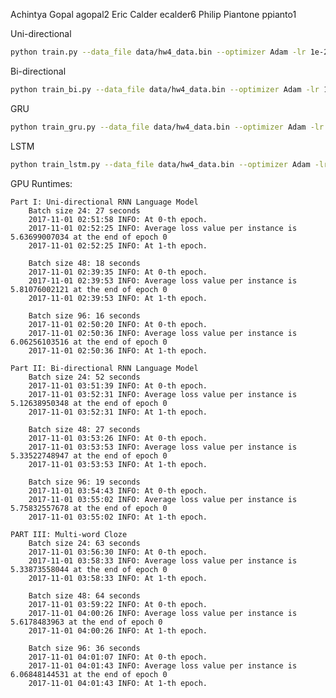 Achintya Gopal agopal2
Eric Calder ecalder6
Philip Piantone ppianto1

Uni-directional
```bash
python train.py --data_file data/hw4_data.bin --optimizer Adam -lr 1e-2 --batch_size 48 --model_file model
```

Bi-directional
```bash
python train_bi.py --data_file data/hw4_data.bin --optimizer Adam -lr 1e-2 --batch_size 48 --model_file model
```

GRU
```bash
python train_gru.py --data_file data/hw4_data.bin --optimizer Adam -lr 1e-2 --batch_size 48 --model_file model
```

LSTM
```bash
python train_lstm.py --data_file data/hw4_data.bin --optimizer Adam -lr 1e-2 --batch_size 48 --model_file model
```


GPU Runtimes:

    Part I: Uni-directional RNN Language Model
        Batch size 24: 27 seconds
        2017-11-01 02:51:58 INFO: At 0-th epoch.
        2017-11-01 02:52:25 INFO: Average loss value per instance is 5.63699007034 at the end of epoch 0
        2017-11-01 02:52:25 INFO: At 1-th epoch.

        Batch size 48: 18 seconds
        2017-11-01 02:39:35 INFO: At 0-th epoch.
        2017-11-01 02:39:53 INFO: Average loss value per instance is 5.81076002121 at the end of epoch 0
        2017-11-01 02:39:53 INFO: At 1-th epoch.

        Batch size 96: 16 seconds
        2017-11-01 02:50:20 INFO: At 0-th epoch.
        2017-11-01 02:50:36 INFO: Average loss value per instance is 6.06256103516 at the end of epoch 0
        2017-11-01 02:50:36 INFO: At 1-th epoch.

    Part II: Bi-directional RNN Language Model
        Batch size 24: 52 seconds
        2017-11-01 03:51:39 INFO: At 0-th epoch.
        2017-11-01 03:52:31 INFO: Average loss value per instance is 5.12638950348 at the end of epoch 0
        2017-11-01 03:52:31 INFO: At 1-th epoch.

        Batch size 48: 27 seconds
        2017-11-01 03:53:26 INFO: At 0-th epoch.
        2017-11-01 03:53:53 INFO: Average loss value per instance is 5.33522748947 at the end of epoch 0
        2017-11-01 03:53:53 INFO: At 1-th epoch.

        Batch size 96: 19 seconds
        2017-11-01 03:54:43 INFO: At 0-th epoch.
        2017-11-01 03:55:02 INFO: Average loss value per instance is 5.75832557678 at the end of epoch 0
        2017-11-01 03:55:02 INFO: At 1-th epoch.

    PART III: Multi-word Cloze
        Batch size 24: 63 seconds
        2017-11-01 03:56:30 INFO: At 0-th epoch.
        2017-11-01 03:58:33 INFO: Average loss value per instance is 5.33873558044 at the end of epoch 0
        2017-11-01 03:58:33 INFO: At 1-th epoch.

        Batch size 48: 64 seconds
        2017-11-01 03:59:22 INFO: At 0-th epoch.
        2017-11-01 04:00:26 INFO: Average loss value per instance is 5.6178483963 at the end of epoch 0
        2017-11-01 04:00:26 INFO: At 1-th epoch.

        Batch size 96: 36 seconds
        2017-11-01 04:01:07 INFO: At 0-th epoch.
        2017-11-01 04:01:43 INFO: Average loss value per instance is 6.06848144531 at the end of epoch 0
        2017-11-01 04:01:43 INFO: At 1-th epoch.
